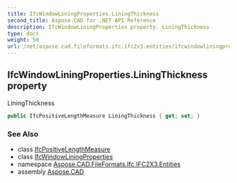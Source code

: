 ```yaml
---
title: IfcWindowLiningProperties.LiningThickness
second_title: Aspose.CAD for .NET API Reference
description: IfcWindowLiningProperties property. LiningThickness
type: docs
weight: 50
url: /net/aspose.cad.fileformats.ifc.ifc2x3.entities/ifcwindowliningproperties/liningthickness/
---
```

## IfcWindowLiningProperties.LiningThickness property

LiningThickness

```csharp
public IfcPositiveLengthMeasure LiningThickness { get; set; }
```

### See Also

* class [IfcPositiveLengthMeasure](../../../aspose.cad.fileformats.ifc.ifc2x3.types/ifcpositivelengthmeasure/)
* class [IfcWindowLiningProperties](../)
* namespace [Aspose.CAD.FileFormats.Ifc.IFC2X3.Entities](../../ifcwindowliningproperties/)
* assembly [Aspose.CAD](../../../)


